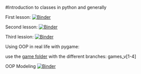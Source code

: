 #Introduction to classes in python and generally

First lesson: 
[![Binder](https://mybinder.org/badge_logo.svg)](https://mybinder.org/v2/gh/tutorials-4newbies/classes/master?filepath=classes101.ipynb)

Second lesson:
[![Binder](https://mybinder.org/badge_logo.svg)](https://mybinder.org/v2/gh/tutorials-4newbies/classes/master?filepath=classes102.ipynb)

Third lession:
[![Binder](https://mybinder.org/badge_logo.svg)](https://mybinder.org/v2/gh/tutorials-4newbies/classes/master?filepath=classes103.ipynb)

Using OOP in real life with pygame:

use the [game folder](./game) with the different branches: games_v[1-4]

OOP Modeling
[![Binder](https://mybinder.org/badge_logo.svg)](https://mybinder.org/v2/gh/tutorials-4newbies/classes/master?filepath=OOP_modeling.ipynb)

